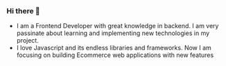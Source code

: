 ### Hi there 👋
- I am a Frontend Developer with great knowledge in backend. I am very passinate about learning and implementing new technologies in my project. 
- I love Javascript and its endless libraries and frameworks. Now I am focusing on building Ecommerce web applications with new features
<!--
**yusufjon1997/yusufjon1997** is a ✨ _special_ ✨ repository because its `README.md` (this file) appears on your GitHub profile.

Here are some ideas to get you started:

- 🔭 I’m currently working on ... Eccommerce application
- 🌱 I’m currently learning ... Data structures and Algorithms
- 👯 I’m looking to collaborate on ... Javascript
- 🤔 I’m looking for help with ... 
- 💬 Ask me about ... Anything
- 📫 How to reach me: ... [my Linkedin](https://www.linkedin.com/in/yusuf-yunusov-3b1186230/)
- 😄 Pronouns: ... He/Him
- ⚡ Fun fact: ... I am pretty lazy one
-->
